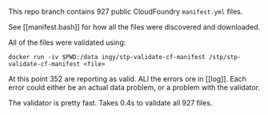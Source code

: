 This repo branch contains 927 public CloudFoundry `manifest.yml` files.

See [[manifest.bash]] for how all the files were discovered and downloaded.

All of the files were validated using:

```
docker run -iv $PWD:/data ingy/stp-validate-cf-manifest /stp/stp-validate-cf-manifest <file>
```

At this point 352 are reporting as valid. ALl the errors ore in [[log]]. Each
error could either be an actual data problem, or a problem with the validator.

The validator is pretty fast. Takes 0.4s to validate all 927 files.
